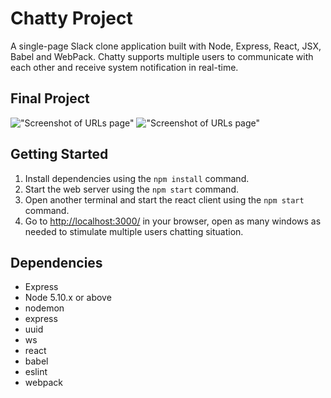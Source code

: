 # Chatty Project

A single-page Slack clone application built with Node, Express, React, JSX, Babel and WebPack. Chatty supports multiple users to communicate with each other and receive system notification in real-time.

## Final Project
!["Screenshot of URLs page"](https://github.com/xiadongdev/chatty/blob/master/docs/conversation%20and%20renaming.png?raw=true)
!["Screenshot of URLs page"](https://github.com/xiadongdev/chatty/blob/master/docs/sending%20images.png?raw=true)

## Getting Started

1. Install dependencies using the `npm install` command.
2. Start the web server using the `npm start` command.
3. Open another terminal and start the react client using the `npm start` command.
4. Go to <http://localhost:3000/> in your browser, open as many windows as needed to stimulate multiple users chatting situation.


## Dependencies

- Express
- Node 5.10.x or above
- nodemon
- express
- uuid
- ws
- react
- babel
- eslint
- webpack

